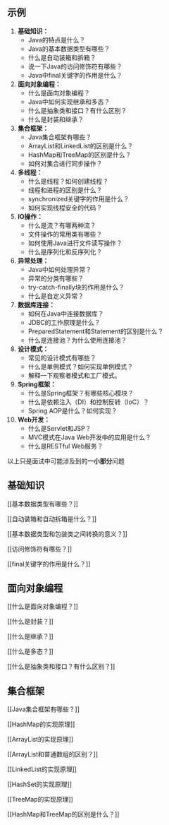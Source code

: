 ## 示例
1. **基础知识：**
    - Java的特点是什么？
    - Java的基本数据类型有哪些？
    - 什么是自动装箱和拆箱？
    - 说一下Java的访问修饰符有哪些？
    - Java中final关键字的作用是什么？
2. **面向对象编程：**
    - 什么是面向对象编程？
    - Java中如何实现继承和多态？
    - 什么是抽象类和接口？有什么区别？
    - 什么是封装和继承？
3. **集合框架：**
    - Java集合框架有哪些？
    - ArrayList和LinkedList的区别是什么？
    - HashMap和TreeMap的区别是什么？
    - 如何对集合进行同步操作？
4. **多线程：**
    - 什么是线程？如何创建线程？
    - 线程和进程的区别是什么？
    - synchronized关键字的作用是什么？
    - 如何实现线程安全的代码？
5. **IO操作：**
    - 什么是流？有哪两种流？
    - 文件操作的常用类有哪些？
    - 如何使用Java进行文件读写操作？
    - 什么是序列化和反序列化？
6. **异常处理：**
    - Java中如何处理异常？
    - 异常的分类有哪些？
    - try-catch-finally块的作用是什么？
    - 什么是自定义异常？
7. **数据库连接：**
    - 如何在Java中连接数据库？
    - JDBC的工作原理是什么？
    - PreparedStatement和Statement的区别是什么？
    - 什么是连接池？为什么使用连接池？
8. **设计模式：**
    - 常见的设计模式有哪些？
    - 什么是单例模式？如何实现单例模式？
    - 解释一下观察者模式和工厂模式。
9. **Spring框架：**
    - 什么是Spring框架？有哪些核心模块？
    - 什么是依赖注入（DI）和控制反转（IoC）？
    - Spring AOP是什么？如何实现？
10. **Web开发：**
    - 什么是Servlet和JSP？
    - MVC模式在Java Web开发中的应用是什么？
    - 什么是RESTful Web服务？

以上只是面试中可能涉及到的**一小部分**问题
## 基础知识

[[基本数据类型有哪些？]]

[[自动装箱和自动拆箱是什么？]]

[[基本数据类型和包装类之间转换的意义？]]

[[访问修饰符有哪些？]]

[[final关键字的作用是什么？]]
## 面向对象编程

[[什么是面向对象编程？]]

[[什么是封装？]]

[[什么是继承？]]

[[什么是多态？]]

[[什么是抽象类和接口？有什么区别？]]
## 集合框架

[[Java集合框架有哪些？]]

[[HashMap的实现原理]]

[[ArrayList的实现原理]]

[[ArrayList和普通数组的区别？]]

[[LinkedList的实现原理]]

[[HashSet的实现原理]]

[[TreeMap的实现原理]]

[[HashMap和TreeMap的区别是什么？]]